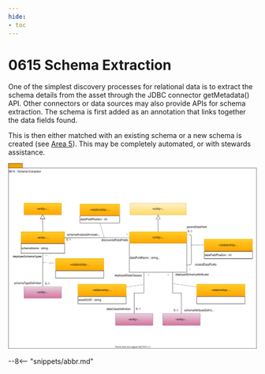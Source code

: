 ```yaml
---
hide:
- toc
---
```


<!-- SPDX-License-Identifier: CC-BY-4.0 -->
<!-- Copyright Contributors to the ODPi Egeria project. -->

# 0615 Schema Extraction

One of the simplest discovery processes for relational
data is to extract the schema details from the asset
through the JDBC connector getMetadata() API.
Other connectors or data sources may also provide APIs for schema extraction.
The schema is first added as an annotation that links together the data fields found.

This is then either matched with an existing schema or
a new schema is created (see [Area 5](Area-5-models.md)).
This may be completely automated, or with stewards assistance.

![UML](0615-Schema-Extraction.svg)


--8<-- "snippets/abbr.md"